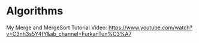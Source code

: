 # Algorithms

My Merge and MergeSort Tutorial Video: https://www.youtube.com/watch?v=C3nh3s5Y4fY&ab_channel=FurkanTun%C3%A7 
